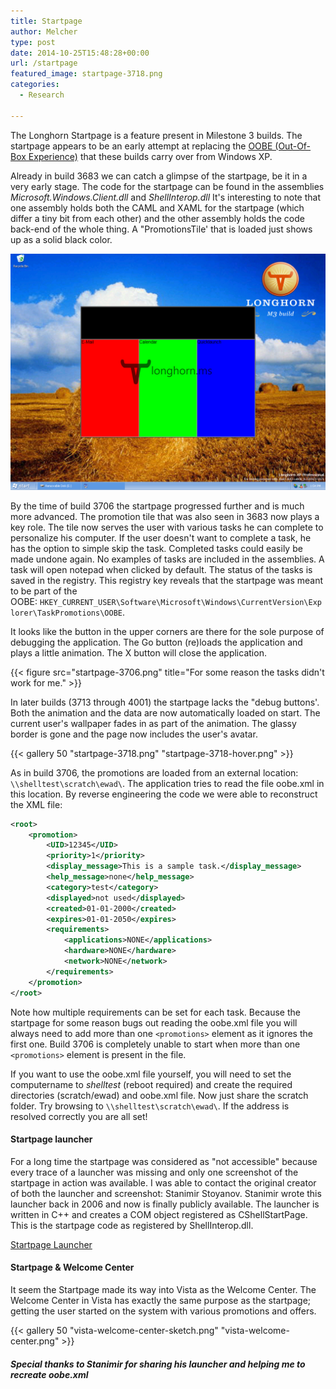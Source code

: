```yaml
---
title: Startpage
author: Melcher
type: post
date: 2014-10-25T15:48:28+00:00
url: /startpage
featured_image: startpage-3718.png
categories:
  - Research

---
```

The Longhorn Startpage is a feature present in Milestone 3 builds. The startpage appears to be an early attempt at replacing the [OOBE (Out-Of-Box Experience)](/oobe) that these builds carry over from Windows XP.

Already in build 3683 we can catch a glimpse of the startpage, be it in a very early stage. The code for the startpage can be found in the assemblies _Microsoft.Windows.Client.dll_ and _ShellInterop.dll_ It's interesting to note that one assembly holds both the CAML and XAML for the startpage (which differ a tiny bit from each other) and the other assembly holds the code back-end of the whole thing. A "PromotionsTile' that is loaded just shows up as a solid black color.

![Early startpage in 3683](early-startpage-in-3683.png)

By the time of build 3706 the startpage progressed further and is much more advanced. The promotion tile that was also seen in 3683 now plays a key role. The tile now serves the user with various tasks he can complete to personalize his computer. If the user doesn't want to complete a task, he has the option to simple skip the task. Completed tasks could easily be made undone again. No examples of tasks are included in the assemblies. A task will open notepad when clicked by default. The status of the tasks is saved in the registry. This registry key reveals that the startpage was meant to be part of the OOBE: `HKEY_CURRENT_USER\Software\Microsoft\Windows\CurrentVersion\Explorer\TaskPromotions\OOBE`.

It looks like the button in the upper corners are there for the sole purpose of debugging the application. The Go button (re)loads the application and plays a little animation. The X button will close the application.

{{< figure src="startpage-3706.png" title="For some reason the tasks didn't work for me." >}}

In later builds (3713 through 4001) the startpage lacks the "debug buttons'. Both the animation and the data are now automatically loaded on start. The current user's wallpaper fades in as part of the animation. The glassy border is gone and the page now includes the user's avatar.

{{< gallery 50 "startpage-3718.png" "startpage-3718-hover.png" >}}

As in build 3706, the promotions are loaded from an external location: `\\shelltest\scratch\ewad\`. The application tries to read the file oobe.xml in this location. By reverse engineering the code we were able to reconstruct the XML file:

```xml
<root>
	<promotion>
		<UID>12345</UID>
		<priority>1</priority>
		<display_message>This is a sample task.</display_message>
		<help_message>none</help_message>
		<category>test</category>
		<displayed>not used</displayed>
		<created>01-01-2000</created>
		<expires>01-01-2050</expires>
		<requirements>
			<applications>NONE</applications>
			<hardware>NONE</hardware>
			<network>NONE</network>
		</requirements>
	</promotion>
</root>
```

Note how multiple requirements can be set for each task. Because the startpage for some reason bugs out reading the oobe.xml file you will always need to add more than one `<promotions>` element as it ignores the first one. Build 3706 is completely unable to start when more than one `<promotions>` element is present in the file.

If you want to use the oobe.xml file yourself, you will need to set the computername to _shelltest_ (reboot required) and create the required directories (scratch/ewad) and oobe.xml file. Now just share the scratch folder. Try browsing to `\\shelltest\scratch\ewad\`. If the address is resolved correctly you are all set!

#### Startpage launcher

For a long time the startpage was considered as "not accessible" because every trace of a launcher was missing and only one screenshot of the startpage in action was available. I was able to contact the original creator of both the launcher and screenshot: Stanimir Stoyanov. Stanimir wrote this launcher back in 2006 and now is finally publicly available. The launcher is written in C++ and creates a COM object registered as CShellStartPage. This is the startpage code as registered by ShellInterop.dll.

[Startpage Launcher](/download/startpage-launcher.zip)

#### Startpage & Welcome Center

It seem the Startpage made its way into Vista as the Welcome Center. The Welcome Center in Vista has exactly the same purpose as the startpage; getting the user started on the system with various promotions and offers.

{{< gallery 50 "vista-welcome-center-sketch.png" "vista-welcome-center.png" >}}

##### Special thanks to Stanimir for sharing his launcher and helping me to recreate oobe.xml